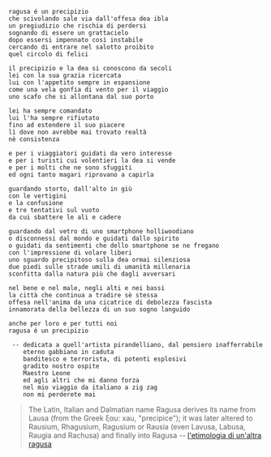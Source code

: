 ```
ragusa é un precipizio
che scivolando sale via dall'offesa dea ibla
un pregiudizio che rischia di perdersi
sognando di essere un grattacielo
dopo essersi impennato così instabile
cercando di entrare nel salotto proibito
quel circolo di felici

il precipizio e la dea si conoscono da secoli
lei con la sua grazia ricercata
lui con l'appetito sempre in espansione
come una vela gonfia di vento per il viaggio
uno scafo che si allontana dal suo porto

lei ha sempre comandato
lui l'ha sempre rifiutato
fino ad estendere il suo piacere
lì dove non avrebbe mai trovato realtà
nè consistenza

e per i viaggiatori guidati da vero interesse
e per i turisti cui volentieri la dea si vende
e per i molti che ne sono sfuggiti
ed ogni tanto magari riprovano a capirla

guardando storto, dall'alto in giù
con le vertigini
e la confusione
e tre tentativi sul vuoto
da cui sbattere le ali e cadere

guardando dal vetro di uno smartphone holliwoodiano
o disconnessi dal mondo e guidati dallo spirito
o guidati da sentimenti che dello smartphone se ne fregano
con l'impressione di volare liberi
uno sguardo precipitoso sulla dea ormai silenziosa
due piedi sulle strade umili di umanità millenaria
sconfitta dalla natura più che dagli avversari

nel bene e nel male, negli alti e nei bassi
la città che continua a tradire sè stessa
offesa nell'anima da una cicatrice di debolezza fascista
innamorata della bellezza di un suo sogno languido

anche per loro e per tutti noi
ragusa é un precipizio

 -- dedicata a quell'artista pirandelliano, dal pensiero inafferrabile
    eterno gabbiano in caduta
    banditesco e terrorista, di potenti esplosivi
    gradito nostro ospite
    Maestro Leone
    ed agli altri che mi danno forza
    nel mio viaggio da italiano a zig zag
    non mi perderete mai
```

> The Latin, Italian and Dalmatian name Ragusa derives its name from Lausa (from the Greek ξαυ: xau, "precipice"); it was later altered to Rausium, Rhagusium, Ragusium or Rausia (even Lavusa, Labusa, Raugia and Rachusa) and finally into Ragusa -- [l'etimologia di un'altra ragusa](https://en.wikipedia.org/wiki/Republic_of_Ragusa#Names)